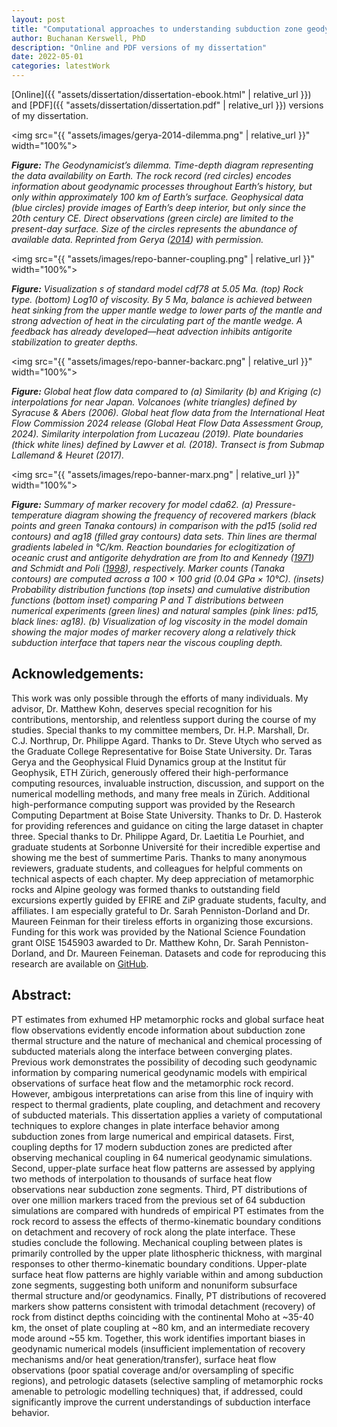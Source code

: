 ```yaml
---
layout: post
title: "Computational approaches to understanding subduction zone geodynamics, surface heat flow, and the metamorphic rock record"
author: Buchanan Kerswell, PhD
description: "Online and PDF versions of my dissertation"
date: 2022-05-01
categories: latestWork
---
```


[Online]({{ "assets/dissertation/dissertation-ebook.html" | relative_url }}) and [PDF]({{ "assets/dissertation/dissertation.pdf" | relative_url }}) versions of my dissertation.

<img src="{{ "assets/images/gerya-2014-dilemma.png" | relative_url }}" width="100%">

***Figure:*** *The Geodynamicist’s dilemma. Time-depth diagram representing the data availability on Earth. The rock record (red circles) encodes information about geodynamic processes throughout Earth’s history, but only within approximately 100 km of Earth’s surface. Geophysical data (blue circles) provide images of Earth’s deep interior, but only since the 20th century CE. Direct observations (green circle) are limited to the present-day surface. Size of the circles represents the abundance of available data. Reprinted from Gerya ([2014](https://www.sciencedirect.com/science/article/pii/S1342937X12003759?casa_token=cvzAHsUygeYAAAAA:FOM-PJu34N1WRqsBxQ149Ptgknqm4D8heJHGev2srUpzEmVImKlscO5skz1DpOEzHs7tS_DIvg)) with permission.*

<img src="{{ "assets/images/repo-banner-coupling.png" | relative_url }}" width="100%">

***Figure:*** *Visualization s of standard model cdf78 at 5.05 Ma. (top) Rock type. (bottom) Log10 of viscosity. By 5 Ma, balance is achieved between heat sinking from the upper mantle wedge to lower parts of the mantle and strong advection of heat in the circulating part of the mantle wedge. A feedback has already developed—heat advection inhibits antigorite stabilization to greater depths.*

<img src="{{ "assets/images/repo-banner-backarc.png" | relative_url }}" width="100%">

***Figure:*** *Global heat flow data compared to (a) Similarity (b) and Kriging (c) interpolations for near Japan. Volcanoes (white triangles) defined by Syracuse & Abers (2006). Global heat flow data from the International Heat Flow Commission 2024 release (Global Heat Flow Data Assessment Group, 2024). Similarity interpolation from Lucazeau (2019). Plate boundaries (thick white lines) defined by Lawver et al. (2018). Transect is from Submap Lallemand & Heuret (2017).*

<img src="{{ "assets/images/repo-banner-marx.png" | relative_url }}" width="100%">

***Figure:*** *Summary of marker recovery for model cda62. (a) Pressure-temperature diagram showing the frequency of recovered markers (black points and green Tanaka contours) in comparison with the pd15 (solid red contours) and ag18 (filled gray contours) data sets. Thin lines are thermal gradients labeled in °C/km. Reaction boundaries for eclogitization of oceanic crust and antigorite dehydration are from Ito and Kennedy ([1971](https://agupubs.onlinelibrary.wiley.com/action/getFTRLinkout?url=http%3A%2F%2Fscholar.google.com%2Fscholar_lookup%3Fhl%3Den%26volume%3D14%26publication_year%3D1971%26pages%3D303-314%26journal%3DThe%2BStructure%2Band%2BPhysical%2BProperties%2Bof%2Bthe%2BEarth%25E2%2580%2599s%2BCrust%26issue%3D%2500null%2500%26issn%3D%2500null%2500%26author%3DK.%2BIto%26author%3DG.%2BKennedy%26title%3DAn%2Bexperimental%2Bstudy%2Bof%2Bthe%2Bbasalt%25E2%2580%2590garnet%2Bgranulite%25E2%2580%2590eclogite%2Btransition%26pmid%3D%2500empty%2500%26doi%3D%2500null%2500&doi=10.1029%2F2022GC010834&linkType=gs&linkLocation=Reference&linkSource=FULL_TEXT)) and Schmidt and Poli ([1998](https://doi.org/10.1016/s0012-821x(98)00142-3)), respectively. Marker counts (Tanaka contours) are computed across a 100 × 100 grid (0.04 GPa × 10°C). (insets) Probability distribution functions (top insets) and cumulative distribution functions (bottom inset) comparing P and T distributions between numerical experiments (green lines) and natural samples (pink lines: pd15, black lines: ag18). (b) Visualization of log viscosity in the model domain showing the major modes of marker recovery along a relatively thick subduction interface that tapers near the viscous coupling depth.*

## Acknowledgements:
This work was only possible through the efforts of many individuals. My advisor, Dr. Matthew Kohn, deserves special recognition for his contributions, mentorship, and relentless support during the course of my studies. Special thanks to my committee members, Dr. H.P. Marshall, Dr. C.J. Northrup, Dr. Philippe Agard. Thanks to Dr. Steve Utych who served as the Graduate College Representative for Boise State University. Dr. Taras Gerya and the Geophysical Fluid Dynamics group at the Institut für Geophysik, ETH Zürich, generously offered their high-performance computing resources, invaluable instruction, discussion, and support on the numerical modelling methods, and many free meals in Zürich. Additional high-performance computing support was provided by the Research Computing Department at Boise State University. Thanks to Dr. D. Hasterok for providing references and guidance on citing the large dataset in chapter three. Special thanks to Dr. Philippe Agard, Dr. Laetitia Le Pourhiet, and graduate students at Sorbonne Université for their incredible expertise and showing me the best of summertime Paris. Thanks to many anonymous reviewers, graduate students, and colleagues for helpful comments on technical aspects of each chapter. My deep appreciation of metamorphic rocks and Alpine geology was formed thanks to outstanding field excursions expertly guided by EFIRE and ZiP graduate students, faculty, and affiliates. I am especially grateful to Dr. Sarah Penniston-Dorland and Dr. Maureen Feinman for their tireless efforts in organizing those excursions. Funding for this work was provided by the National Science Foundation grant OISE 1545903 awarded to Dr. Matthew Kohn, Dr. Sarah Penniston-Dorland, and Dr. Maureen Feineman. Datasets and code for reproducing this research are available on [GitHub](https://github.com/buchanankerswell?tab=repositories).

## Abstract:
PT estimates from exhumed HP metamorphic rocks and global surface heat flow observations evidently encode information about subduction zone thermal structure and the nature of mechanical and chemical processing of subducted materials along the interface between converging plates. Previous work demonstrates the possibility of decoding such geodynamic information by comparing numerical geodynamic models with empirical observations of surface heat flow and the metamorphic rock record. However, ambigous interpretations can arise from this line of inquiry with respect to thermal gradients, plate coupling, and detachment and recovery of subducted materials. This dissertation applies a variety of computational techniques to explore changes in plate interface behavior among subduction zones from large numerical and empirical datasets. First, coupling depths for 17 modern subduction zones are predicted after observing mechanical coupling in 64 numerical geodynamic simulations. Second, upper-plate surface heat flow patterns are assessed by applying two methods of interpolation to thousands of surface heat flow observations near subduction zone segments. Third, PT distributions of over one million markers traced from the previous set of 64 subduction simulations are compared with hundreds of empirical PT estimates from the rock record to assess the effects of thermo-kinematic boundary conditions on detachment and recovery of rock along the plate interface. These studies conclude the following. Mechanical coupling between plates is primarily controlled by the upper plate lithospheric thickness, with marginal responses to other thermo-kinematic boundary conditions. Upper-plate surface heat flow patterns are highly variable within and among subduction zone segments, suggesting both uniform and nonuniform subsurface thermal structure and/or geodynamics. Finally, PT distributions of recovered markers show patterns consistent with trimodal detachment (recovery) of rock from distinct depths coinciding with the continental Moho at ~35-40 km, the onset of plate coupling at ~80 km, and an intermediate recovery mode around ~55 km. Together, this work identifies important biases in geodynamic numerical models (insufficient implementation of recovery mechanisms and/or heat generation/transfer), surface heat flow observations (poor spatial coverage and/or oversampling of specific regions), and petrologic datasets (selective sampling of metamorphic rocks amenable to petrologic modelling techniques) that, if addressed, could significantly improve the current understandings of subduction interface behavior.
